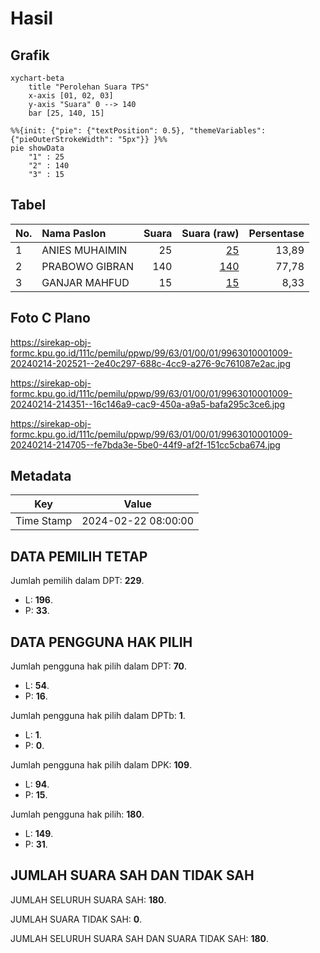 # Hasil

## Grafik

```mermaid
xychart-beta
    title "Perolehan Suara TPS"
    x-axis [01, 02, 03]
    y-axis "Suara" 0 --> 140
    bar [25, 140, 15]
```

```mermaid
%%{init: {"pie": {"textPosition": 0.5}, "themeVariables": {"pieOuterStrokeWidth": "5px"}} }%%
pie showData
    "1" : 25
    "2" : 140
    "3" : 15
```

## Tabel

| No. | Nama Paslon    | Suara | Suara (raw) | Persentase |
|:--- |:-------------- | -----:| -----------:| ----------:|
| 1   | ANIES MUHAIMIN | 25    | [25][p-1]   | 13,89      |
| 2   | PRABOWO GIBRAN | 140   | [140][p-2]  | 77,78      |
| 3   | GANJAR MAHFUD  | 15    | [15][p-3]   | 8,33       |


[p-1]: https://github.com/gigit-pemilu/pemilu-2024-99-luar-negeri/blob/main/pilpres/hitung-suara/sub/99-luar-negeri/sub/63-kuching-malaysia/sub/01-kuching-malaysia/sub/0001-kuching-malaysia/sub/009-ksk-004/sub/paslon-1.txt
[p-2]: https://github.com/gigit-pemilu/pemilu-2024-99-luar-negeri/blob/main/pilpres/hitung-suara/sub/99-luar-negeri/sub/63-kuching-malaysia/sub/01-kuching-malaysia/sub/0001-kuching-malaysia/sub/009-ksk-004/sub/paslon-2.txt
[p-3]: https://github.com/gigit-pemilu/pemilu-2024-99-luar-negeri/blob/main/pilpres/hitung-suara/sub/99-luar-negeri/sub/63-kuching-malaysia/sub/01-kuching-malaysia/sub/0001-kuching-malaysia/sub/009-ksk-004/sub/paslon-3.txt

## Foto C Plano

https://sirekap-obj-formc.kpu.go.id/111c/pemilu/ppwp/99/63/01/00/01/9963010001009-20240214-202521--2e40c297-688c-4cc9-a276-9c761087e2ac.jpg

https://sirekap-obj-formc.kpu.go.id/111c/pemilu/ppwp/99/63/01/00/01/9963010001009-20240214-214351--16c146a9-cac9-450a-a9a5-bafa295c3ce6.jpg

https://sirekap-obj-formc.kpu.go.id/111c/pemilu/ppwp/99/63/01/00/01/9963010001009-20240214-214705--fe7bda3e-5be0-44f9-af2f-151cc5cba674.jpg


## Metadata

| Key        | Value               |
| ---------- | ------------------- |
| Time Stamp | 2024-02-22 08:00:00 |


## DATA PEMILIH TETAP

Jumlah pemilih dalam DPT: **229**.
 * L: **196**.
 * P: **33**.

## DATA PENGGUNA HAK PILIH

Jumlah pengguna hak pilih dalam DPT: **70**.
 * L: **54**.
 * P: **16**.

Jumlah pengguna hak pilih dalam DPTb: **1**.
 * L: **1**.
 * P: **0**.

Jumlah pengguna hak pilih dalam DPK: **109**.
 * L: **94**.
 * P: **15**.

Jumlah pengguna hak pilih: **180**.
 * L: **149**.
 * P: **31**.

## JUMLAH SUARA SAH DAN TIDAK SAH

JUMLAH SELURUH SUARA SAH: **180**.

JUMLAH SUARA TIDAK SAH: **0**.

JUMLAH SELURUH SUARA SAH DAN SUARA TIDAK SAH: **180**.


